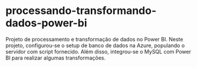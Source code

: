 # processando-transformando-dados-power-bi
Projeto de processamento e transformação de dados no Power BI. Neste projeto, configurou-se o setup de banco de dados na Azure, populando o servidor com script fornecido. Além disso, integrou-se o MySQL com Power BI para realizar algumas transformações.
